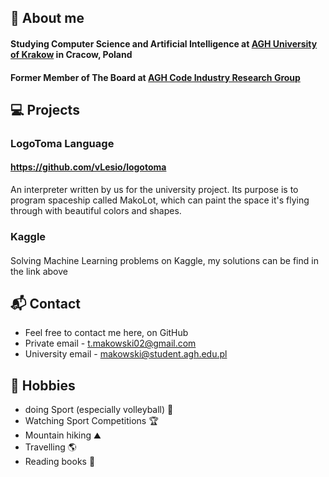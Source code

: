 ## 💬 About me
#### Studying Computer Science and Artificial Intelligence at [AGH University of Krakow](https://www.agh.edu.pl) in Cracow, Poland
#### Former Member of The Board at [AGH Code Industry Research Group](https://www.skn.agh.edu.pl/kolo/agh-code-industry-coin/)

## :computer: Projects

### LogoToma Language
#### https://github.com/vLesio/logotoma
An interpreter written by us for the university project. Its purpose is to program spaceship called MakoLot, which can paint the space it's flying through with beautiful colors and shapes.
### Kaggle
####
Solving Machine Learning problems on Kaggle, my solutions can be find in the link above
## 📬 Contact
- Feel free to contact me here, on GitHub
- Private email - t.makowski02@gmail.com
- University email - makowski@student.agh.edu.pl
## 🧗 Hobbies
- doing Sport (especially volleyball) 🏐
- Watching Sport Competitions 🏆
- Mountain hiking ⛰️
- Travelling 🌎
- Reading books 📖
